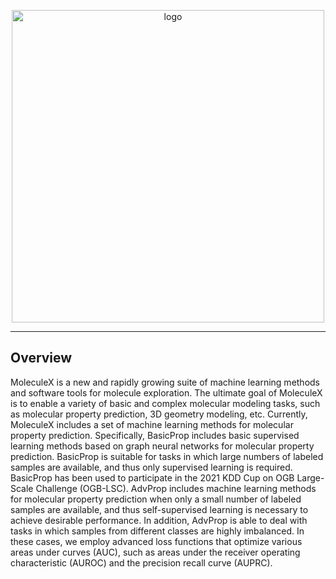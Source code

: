 <p align="center">
<img src="https://github.com/divelab/MoleculeX/blob/master/imgs/MX-logo.jpg" width="500" class="center" alt="logo"/>
    <br/>
</p>

------

## Overview
MoleculeX is a new and rapidly growing suite of machine learning methods and software tools for molecule exploration. The ultimate goal of MoleculeX is to enable a variety of basic and complex molecular modeling tasks, such as molecular property prediction, 3D geometry modeling, etc. Currently, MoleculeX includes a set of machine learning methods for molecular property prediction. Specifically, BasicProp includes basic supervised learning methods based on graph neural networks for molecular property prediction. BasicProp is suitable for tasks in which large numbers of labeled samples are available, and thus only supervised learning is required. BasicProp has been used to participate in the 2021 KDD Cup on OGB Large-Scale Challenge (OGB-LSC). AdvProp includes machine learning methods for molecular property prediction when only a small number of labeled samples are available, and thus self-supervised learning is necessary to achieve desirable performance. In addition, AdvProp is able to deal with tasks in which samples from different classes are highly imbalanced. In these cases, we employ advanced loss functions that optimize various areas under curves (AUC), such as areas under the receiver operating characteristic (AUROC) and the precision recall curve (AUPRC).